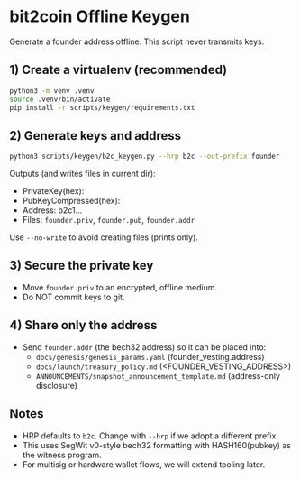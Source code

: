# bit2coin Offline Keygen

Generate a founder address offline. This script never transmits keys.

## 1) Create a virtualenv (recommended)
```bash
python3 -m venv .venv
source .venv/bin/activate
pip install -r scripts/keygen/requirements.txt
```

## 2) Generate keys and address
```bash
python3 scripts/keygen/b2c_keygen.py --hrp b2c --out-prefix founder
```
Outputs (and writes files in current dir):
- PrivateKey(hex): <hex>
- PubKeyCompressed(hex): <hex>
- Address: b2c1...
- Files: `founder.priv`, `founder.pub`, `founder.addr`

Use `--no-write` to avoid creating files (prints only).

## 3) Secure the private key
- Move `founder.priv` to an encrypted, offline medium.
- Do NOT commit keys to git.

## 4) Share only the address
- Send `founder.addr` (the bech32 address) so it can be placed into:
  - `docs/genesis/genesis_params.yaml` (founder_vesting.address)
  - `docs/launch/treasury_policy.md` (<FOUNDER_VESTING_ADDRESS>)
  - `ANNOUNCEMENTS/snapshot_announcement_template.md` (address-only disclosure)

## Notes
- HRP defaults to `b2c`. Change with `--hrp` if we adopt a different prefix.
- This uses SegWit v0-style bech32 formatting with HASH160(pubkey) as the witness program.
- For multisig or hardware wallet flows, we will extend tooling later.
